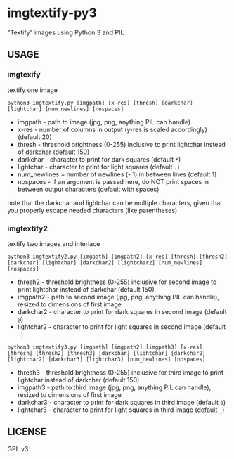 # imgtextify-py3

"Textify" images using Python 3 and PIL

## USAGE
### imgtexify
textify one image


`python3 imgtextify.py [imgpath] [x-res] [thresh] [darkchar] [lightchar] [num_newlines] [nospaces]`

- imgpath - path to image (jpg, png, anything PIL can handle)
- x-res - number of columns in output (y-res is scaled accordingly) (default 20)
- thresh - threshold brightness (0-255) inclusive to print lightchar instead of darkchar (default 150)
- darkchar - character to print for dark squares (default `*`)
- lightchar - character to print for light squares (default `.`)
- num_newlines = number of newlines (- 1) in between lines (default 1)
- nospaces - if an argument is passed here, do NOT print spaces in between output characters (default with spaces)

note that the darkchar and lightchar can be multiple characters, given that you properly escape needed characters (like parentheses)

### imgtextify2
textify two images and interlace


`python3 imgtextify2.py [imgpath] [imgpath2] [x-res] [thresh] [thresh2] [darkchar] [lightchar] [darkchar2] [lightchar2] [num_newlines] [nospaces]`

- thresh2 - threshold brightness (0-255) inclusive for second image to print lightchar instead of darkchar (default 150)
- imgpath2 - path to second image (jpg, png, anything PIL can handle), resized to dimensions of first image
- darkchar2 - character to print for dark squares in second image (default `@`)
- lightchar2 - character to print for light squares in second image (default `-`)

`python3 imgtextify3.py [imgpath] [imgpath2] [imgpath3] [x-res] [thresh] [thresh2] [thresh3] [darkchar] [lightchar] [darkchar2] [lightchar2] [darkchar3] [lightchar3] [num_newlines] [nospaces]`

- thresh3 - threshold brightness (0-255) inclusive for third image to print lightchar instead of darkchar (default 150)
- imgpath3 - path to third image (jpg, png, anything PIL can handle), resized to dimensions of first image
- darkchar3 - character to print for dark squares in third image (default `o`)
- lightchar3 - character to print for light squares in third image (default `_`)

## LICENSE

GPL v3

